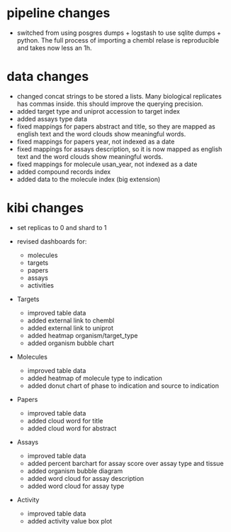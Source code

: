 pipeline changes
================
- switched from using posgres dumps + logstash to use sqlite dumps + python. The full process of importing a chembl relase is reproducible and takes now less an 1h.

data changes
============
- changed concat strings to be stored a lists. Many biological replicates has commas inside. this should improve the querying precision.
- added target type and uniprot accession to target index
- added assays type data
- fixed mappings for papers abstract and title, so they are mapped as english text and the word clouds show meaningful words.
- fixed mappings for papers year, not indexed as a date
- fixed mappings for assays description, so it is now mapped as english text and the word clouds show meaningful words.
- fixed mappings for molecule usan_year, not indexed as a date
- added compound records index
- added data to the molecule index (big extension)

kibi changes
============

- set replicas to 0 and shard to 1
- revised dashboards for:

  * molecules
  * targets
  * papers
  * assays
  * activities


- Targets

  * improved table data
  * added external link to chembl
  * added external link to uniprot
  * added heatmap organism/target_type
  * added organism bubble chart

- Molecules

  * improved table data
  * added heatmap of molecule type to indication
  * added donut chart of phase to indication and source to indication


- Papers

  * improved table data
  * added cloud word for title
  * added cloud word for abstract

- Assays

  * improved table data
  * added percent barchart for assay score over assay type and tissue
  * added organism bubble diagram
  * added word cloud for assay description
  * added word cloud for assay type


- Activity

  * improved table data
  * added activity value box plot
